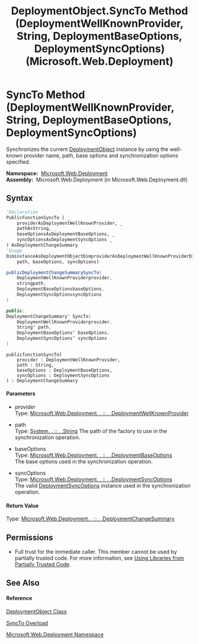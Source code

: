 ﻿---
title: DeploymentObject.SyncTo Method (DeploymentWellKnownProvider, String, DeploymentBaseOptions, DeploymentSyncOptions) (Microsoft.Web.Deployment)
TOCTitle: SyncTo Method (DeploymentWellKnownProvider, String, DeploymentBaseOptions, DeploymentSyncOptions)
ms:assetid: M:Microsoft.Web.Deployment.DeploymentObject.SyncTo(Microsoft.Web.Deployment.DeploymentWellKnownProvider,System.String,Microsoft.Web.Deployment.DeploymentBaseOptions,Microsoft.Web.Deployment.DeploymentSyncOptions)
ms:mtpsurl: https://msdn.microsoft.com/en-us/library/microsoft.web.deployment.deploymentobject.syncto(v=VS.90)
ms:contentKeyID: 20209036
ms.date: 05/02/2012
mtps_version: v=VS.90
dev_langs:
- vb
- csharp
- c++
- jscript
api_location:
- Microsoft.Web.Deployment.dll
api_name:
- Microsoft.Web.Deployment.DeploymentObject.SyncTo
api_type:
- Managed
topic_type:
- apiref
- kbSyntax
product_family_name: VS
ROBOTS: INDEX,FOLLOW
---

# SyncTo Method (DeploymentWellKnownProvider, String, DeploymentBaseOptions, DeploymentSyncOptions)

Synchronizes the current [DeploymentObject](deploymentobject-class-microsoft-web-deployment.md) instance by using the well-known provider name, path, base options and synchronization options specified.

**Namespace:**  [Microsoft.Web.Deployment](microsoft-web-deployment-namespace.md)  
**Assembly:**  Microsoft.Web.Deployment (in Microsoft.Web.Deployment.dll)

## Syntax

``` vb
'Declaration
PublicFunctionSyncTo ( _
    providerAsDeploymentWellKnownProvider, _
    pathAsString, _
    baseOptionsAsDeploymentBaseOptions, _
    syncOptionsAsDeploymentSyncOptions _
) AsDeploymentChangeSummary
'Usage
DiminstanceAsDeploymentObjectDimproviderAsDeploymentWellKnownProviderDimpathAsStringDimbaseOptionsAsDeploymentBaseOptionsDimsyncOptionsAsDeploymentSyncOptionsDimreturnValueAsDeploymentChangeSummaryreturnValue = instance.SyncTo(provider, _
    path, baseOptions, syncOptions)
```

``` csharp
publicDeploymentChangeSummarySyncTo(
    DeploymentWellKnownProviderprovider,
    stringpath,
    DeploymentBaseOptionsbaseOptions,
    DeploymentSyncOptionssyncOptions
)
```

``` c++
public:
DeploymentChangeSummary^ SyncTo(
    DeploymentWellKnownProviderprovider, 
    String^ path, 
    DeploymentBaseOptions^ baseOptions, 
    DeploymentSyncOptions^ syncOptions
)
```

``` jscript
publicfunctionSyncTo(
    provider : DeploymentWellKnownProvider, 
    path : String, 
    baseOptions : DeploymentBaseOptions, 
    syncOptions : DeploymentSyncOptions
) : DeploymentChangeSummary
```

#### Parameters

  - provider  
    Type: [Microsoft.Web.Deployment. . :: . .DeploymentWellKnownProvider](deploymentwellknownprovider-enumeration-microsoft-web-deployment.md)  

<!-- end list -->

  - path  
    Type: [System. . :: . .String](https://msdn.microsoft.com/en-us/library/s1wwdcbf\(v=vs.90\))  
    The path of the factory to use in the synchronization operation.  

<!-- end list -->

  - baseOptions  
    Type: [Microsoft.Web.Deployment. . :: . .DeploymentBaseOptions](deploymentbaseoptions-class-microsoft-web-deployment.md)  
    The base options used in the synchronization operation.  

<!-- end list -->

  - syncOptions  
    Type: [Microsoft.Web.Deployment. . :: . .DeploymentSyncOptions](deploymentsyncoptions-class-microsoft-web-deployment.md)  
    The valid [DeploymentSyncOptions](deploymentsyncoptions-class-microsoft-web-deployment.md) instance used in the synchronization operation.  

#### Return Value

Type: [Microsoft.Web.Deployment. . :: . .DeploymentChangeSummary](deploymentchangesummary-class-microsoft-web-deployment.md)  

## Permissions

  - Full trust for the immediate caller. This member cannot be used by partially trusted code. For more information, see [Using Libraries from Partially Trusted Code](https://msdn.microsoft.com/en-us/library/8skskf63\(v=vs.90\)).

## See Also

#### Reference

[DeploymentObject Class](deploymentobject-class-microsoft-web-deployment.md)

[SyncTo Overload](deploymentobject-syncto-method-microsoft-web-deployment.md)

[Microsoft.Web.Deployment Namespace](microsoft-web-deployment-namespace.md)

